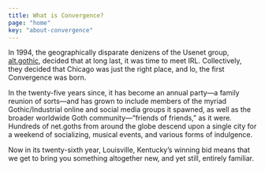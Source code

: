 ```yaml
---
title: What is Convergence?
page: "home"
key: "about-convergence"
---
```

In 1994, the geographically disparate denizens of the Usenet group, [alt.gothic](https://www.facebook.com/groups/alt.gothic), decided that at long last, it was time to meet IRL. Collectively, they decided that Chicago was just the right place, and lo, the first Convergence was born.

In the twenty-five years since, it has become an annual party—a family reunion of sorts—and has grown to include members of the myriad Gothic/Industrial online and social media groups it spawned, as well as the broader worldwide Goth community—“friends of friends,” as it were. Hundreds of net.goths from around the globe descend upon a single city for a weekend of socializing, musical events, and various forms of indulgence.

Now in its twenty-sixth year, Louisville, Kentucky’s winning bid means that we get to bring you something altogether new, and yet still, entirely familiar.
